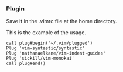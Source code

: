 ### Plugin

Save it in the .vimrc file at the home directory.


This is the example of the usage.

```
call plug#begin('~/.vim/plugged')
Plug 'vim-syntastic/syntastic'
Plug 'nathanaelkane/vim-indent-guides'
Plug 'sickill/vim-monokai'
call plug#end()
```
